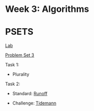 # Week 3: Algorithms





# PSETS
[Lab](https://cs50.harvard.edu/x/2022/labs/3/)

[Problem Set 3](https://cs50.harvard.edu/x/2022/psets/3/)

Task 1:
 - Plurality

Task 2:
- Standard: [Runoff]()

- Challenge: [Tidemann]()

